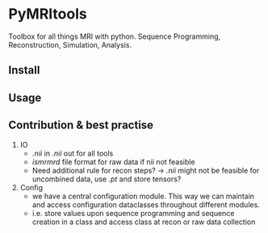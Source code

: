 # PyMRItools
Toolbox for all things MRI with python. Sequence Programming, Reconstruction, Simulation, Analysis.


## Install

## Usage

## Contribution & best practise
1) IO
   - *.nii* in *.nii* out for all tools
   - *ismrmrd* file format for raw data if nii not feasible
   - Need additional rule for recon steps? $\rightarrow$ *.nii* might not be feasible for uncombined data, use *.pt* and store tensors?
2) Config
    - we have a central configuration module. This way we can maintain and access configuration dataclasses throughout different modules.
    - i.e. store values upon sequence programming and sequence creation in a class and access class at recon or raw data collection
